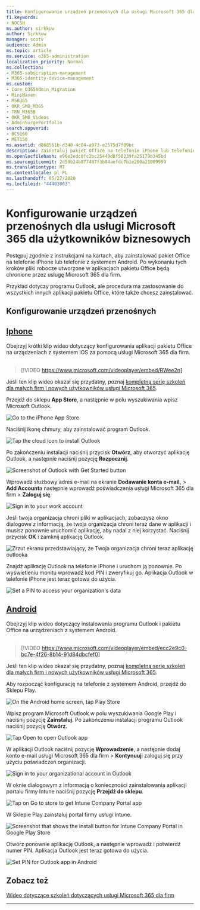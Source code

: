```yaml
---
title: Konfigurowanie urządzeń przenośnych dla usługi Microsoft 365 dla użytkowników biznesowych
f1.keywords:
- NOCSH
ms.author: sirkkuw
author: Sirkkuw
manager: scotv
audience: Admin
ms.topic: article
ms.service: o365-administration
localization_priority: Normal
ms.collection:
- M365-subscription-management
- M365-identity-device-management
ms.custom:
- Core_O365Admin_Migration
- MiniMaven
- MSB365
- OKR_SMB_M365
- TRN_M365B
- OKR_SMB_Videos
- AdminSurgePortfolio
search.appverid:
- BCS160
- MET150
ms.assetid: d868561b-d340-4c04-a973-e2575d7f09bc
description: Zainstaluj pakiet Office na telefonie iPhone lub telefonie z systemem Android, a pliki służbowe w aplikacjach pakietu Office będą chronione przez usługę Microsoft 365 dla firm.
ms.openlocfilehash: e96e2edc0fc2bc25449d8f50239fa25179b345bd
ms.sourcegitcommit: 2d59b24b877487f3b84aefdc7b1e200a21009999
ms.translationtype: MT
ms.contentlocale: pl-PL
ms.lasthandoff: 05/27/2020
ms.locfileid: "44403003"
---
```

# <a name="set-up-mobile-devices-for-microsoft-365-for-business-users"></a>Konfigurowanie urządzeń przenośnych dla usługi Microsoft 365 dla użytkowników biznesowych

Postępuj zgodnie z instrukcjami na kartach, aby zainstalować pakiet Office na telefonie iPhone lub telefonie z systemem Android. Po wykonaniu tych kroków pliki robocze utworzone w aplikacjach pakietu Office będą chronione przez usługę Microsoft 365 dla firm.

Przykład dotyczy programu Outlook, ale procedura ma zastosowanie do wszystkich innych aplikacji pakietu Office, które także chcesz zainstalować.
  
## <a name="set-up-mobile-devices"></a>Konfigurowanie urządzeń przenośnych

## <a name="iphone"></a>[Iphone](#tab/iPhone)
  
Obejrzyj krótki klip wideo dotyczący konfigurowania aplikacji pakietu Office na urządzeniach z systemem iOS za pomocą usługi Microsoft 365 dla firm.<br><br>

> [!VIDEO https://www.microsoft.com/videoplayer/embed/RWee2n] 

Jeśli ten klip wideo okazał się przydatny, poznaj [kompletną serię szkoleń dla małych firm i nowych użytkowników usługi Microsoft 365](https://support.office.com/article/6ab4bbcd-79cf-4000-a0bd-d42ce4d12816).

Przejdź do sklepu **App Store**, a następnie w polu wyszukiwania wpisz Microsoft Outlook.
  
![Go to the iPhone App Store](../media/886913de-76e5-4883-8ed0-4eb3ec06188f.png)
  
Naciśnij ikonę chmury, aby zainstalować program Outlook.
  
![Tap the cloud icon to install Outlook](../media/665e1620-948a-4ab8-b914-dca49530142c.png)
  
Po zakończeniu instalacji naciśnij przycisk **Otwórz**, aby otworzyć aplikację Outlook, a następnie naciśnij pozycję **Rozpocznij**.
  
![Screenshot of Outlook with Get Started button](../media/005bedec-ae50-4d75-b3bb-e7cef9e2561c.png)
  
Wprowadź służbowy adres e-mail na ekranie **Dodawanie konta e-mail,** \> **Add Account**a następnie wprowadź poświadczenia usługi Microsoft 365 dla firm \> **Zaloguj się**.
  
![Sign in to your work account](../media/3cef1fb5-7bec-4d3d-8542-872b731ce19f.png)
  
Jeśli twoja organizacja chroni pliki w aplikacjach, zobaczysz okno dialogowe z informacją, że twoja organizacja chroni teraz dane w aplikacji i musisz ponownie uruchomić aplikację, aby nadal z niej korzystać. Naciśnij przycisk **OK** i zamknij aplikację Outlook. 
  
![Zrzut ekranu przedstawiający, że Twoja organizacja chroni teraz aplikację outlooka](../media/fb4c1c84-b1e9-42e1-8070-c13dcf79fb09.png)
  
Znajdź aplikację Outlook na telefonie iPhone i uruchom ją ponownie. Po wyświetleniu monitu wprowadź kod PIN i zweryfikuj go. Aplikacja Outlook w telefonie iPhone jest teraz gotowa do użycia.
  
![Set a PIN to access your organization's data](../media/64f2630b-3164-47a4-9dd6-ca0c29ed5fb3.png)
  
## <a name="android"></a>[Android](#tab/Android)
  
Obejrzyj klip wideo dotyczący instalowania programu Outlook i pakietu Office na urządzeniach z systemem Android.<br><br>

> [!VIDEO https://www.microsoft.com/videoplayer/embed/ecc2e9c0-bc7e-4f26-8b14-91d84dbcfef0] 

Jeśli ten klip wideo okazał się przydatny, poznaj [kompletną serię szkoleń dla małych firm i nowych użytkowników usługi Microsoft 365](https://support.office.com/article/6ab4bbcd-79cf-4000-a0bd-d42ce4d12816).

Aby rozpocząć konfigurację na telefonie z systemem Android, przejdź do Sklepu Play.
  
![On the Android home screen, tap Play Store](../media/93df88e7-c778-40e1-b35e-868ca6e97f6c.png)
  
Wpisz program Microsoft Outlook w polu wyszukiwania Google Play i naciśnij pozycję **Zainstaluj**. Po zakończeniu instalacji programu Outlook naciśnij pozycję **Otwórz**.
  
![Tap Open to open Outlook app](../media/8b4c5937-8875-4b5a-a5b6-b8c6c9cd6240.png)
  
W aplikacji Outlook naciśnij pozycję **Wprowadzenie**, a następnie dodaj konto e-mail usługi Microsoft 365 dla firm \> **Kontynuuj**i zaloguj się przy użyciu poświadczeń organizacji.
  
![Sign in to your organizational account in Outlook](../media/18f67c66-4bab-4b99-94bd-080839312e29.png)
  
W oknie dialogowym z informacją o konieczności zainstalowania aplikacji portalu firmy Intune naciśnij pozycję **Przejdź do sklepu**.
  
![Tap on Go to store to get Intune Company Portal app](../media/a702d712-5622-45dd-a511-b1adaee63071.png)
  
W Sklepie Play zainstaluj portal firmy usługi Intune.
  
![Screenshot that shows the install button for Intune Company Portal in Google Play Store](../media/5e0408f2-3f37-44dd-80ed-13ca2ac6df0c.png)
  
Otwórz ponownie aplikację Outlook, a następnie wprowadź i potwierdź numer PIN. Aplikacja Outlook jest teraz gotowa do użycia.
  
![Set  PIN for Outlook app in Android](../media/edb91afb-f1ed-451a-bc6b-8ccba664e055.png)

## <a name="see-also"></a>Zobacz też

[Wideo dotyczące szkoleń dotyczących usługi Microsoft 365 dla firm](https://support.office.com/article/6ab4bbcd-79cf-4000-a0bd-d42ce4d12816)

---
